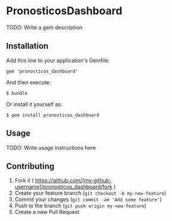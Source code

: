 # PronosticosDashboard

TODO: Write a gem description

## Installation

Add this line to your application's Gemfile:

    gem 'pronosticos_dashboard'

And then execute:

    $ bundle

Or install it yourself as:

    $ gem install pronosticos_dashboard

## Usage

TODO: Write usage instructions here

## Contributing

1. Fork it ( https://github.com/[my-github-username]/pronosticos_dashboard/fork )
2. Create your feature branch (`git checkout -b my-new-feature`)
3. Commit your changes (`git commit -am 'Add some feature'`)
4. Push to the branch (`git push origin my-new-feature`)
5. Create a new Pull Request
